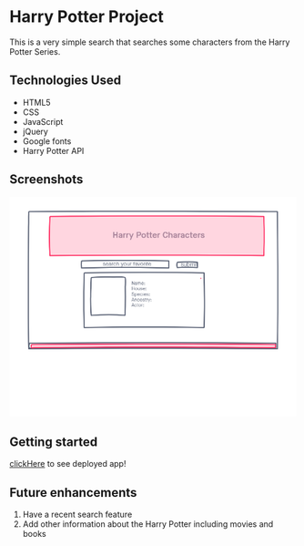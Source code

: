 # Harry Potter Project
This is a very simple search that searches some characters from the Harry Potter Series.

## Technologies Used
- HTML5
- CSS
- JavaScript
- jQuery
- Google fonts 
- Harry Potter API

## Screenshots 
![wireframe](./wireframe.png)

## Getting started 
[clickHere](https://harry-potter-project.vercel.app/) to see deployed app!

## Future enhancements 
1. Have a recent search feature
2. Add other information about the Harry Potter including movies and books
